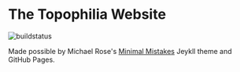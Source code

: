 # The Topophilia Website
![buildstatus](https://travis-ci.org/acannistra/topophilia-website.svg?branch=gh-pages)

Made possible by Michael Rose's [Minimal Mistakes](https://mmistakes.github.io/minimal-mistakes/) Jeykll theme and GitHub Pages. 
